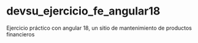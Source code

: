 # devsu_ejercicio_fe_angular18
Ejercicio práctico con angular 18, un sitio de mantenimiento de productos financieros
